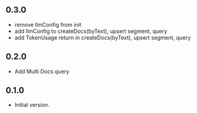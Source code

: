 ## 0.3.0

- remove llmConfig from init
- add llmConfig to createDocs(byText), upsert segment, query
- add TokenUsage return in createDocs(byText), upsert segment, query

## 0.2.0

- Add Multi Docs query

## 0.1.0

- Initial version.
